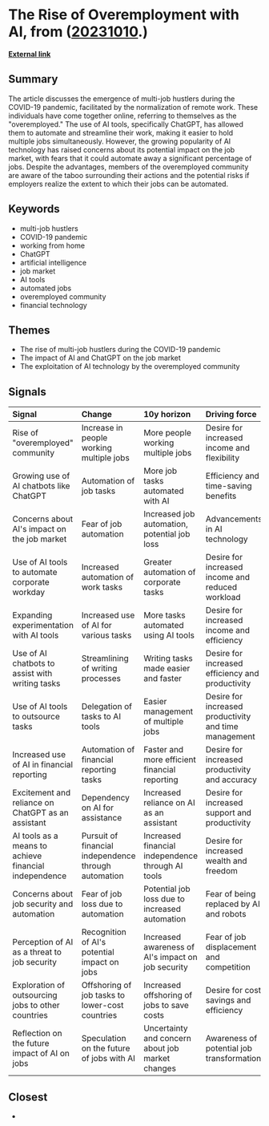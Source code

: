 # __The Rise of Overemployment with AI__, from ([20231010](https://kghosh.substack.com/p/20231010).)

__[External link](https://www.vice.com/en/article/v7begx/overemployed-hustlers-exploit-chatgpt-to-take-on-even-more-full-time-jobs)__



## Summary

The article discusses the emergence of multi-job hustlers during the COVID-19 pandemic, facilitated by the normalization of remote work. These individuals have come together online, referring to themselves as the "overemployed." The use of AI tools, specifically ChatGPT, has allowed them to automate and streamline their work, making it easier to hold multiple jobs simultaneously. However, the growing popularity of AI technology has raised concerns about its potential impact on the job market, with fears that it could automate away a significant percentage of jobs. Despite the advantages, members of the overemployed community are aware of the taboo surrounding their actions and the potential risks if employers realize the extent to which their jobs can be automated.

## Keywords

* multi-job hustlers
* COVID-19 pandemic
* working from home
* ChatGPT
* artificial intelligence
* job market
* AI tools
* automated jobs
* overemployed community
* financial technology

## Themes

* The rise of multi-job hustlers during the COVID-19 pandemic
* The impact of AI and ChatGPT on the job market
* The exploitation of AI technology by the overemployed community

## Signals

| Signal                                                | Change                                               | 10y horizon                                        | Driving force                                         |
|:------------------------------------------------------|:-----------------------------------------------------|:---------------------------------------------------|:------------------------------------------------------|
| Rise of "overemployed" community                      | Increase in people working multiple jobs             | More people working multiple jobs                  | Desire for increased income and flexibility           |
| Growing use of AI chatbots like ChatGPT               | Automation of job tasks                              | More job tasks automated with AI                   | Efficiency and time-saving benefits                   |
| Concerns about AI's impact on the job market          | Fear of job automation                               | Increased job automation, potential job loss       | Advancements in AI technology                         |
| Use of AI tools to automate corporate workday         | Increased automation of work tasks                   | Greater automation of corporate tasks              | Desire for increased income and reduced workload      |
| Expanding experimentation with AI tools               | Increased use of AI for various tasks                | More tasks automated using AI tools                | Desire for increased income and efficiency            |
| Use of AI chatbots to assist with writing tasks       | Streamlining of writing processes                    | Writing tasks made easier and faster               | Desire for increased efficiency and productivity      |
| Use of AI tools to outsource tasks                    | Delegation of tasks to AI tools                      | Easier management of multiple jobs                 | Desire for increased productivity and time management |
| Increased use of AI in financial reporting            | Automation of financial reporting tasks              | Faster and more efficient financial reporting      | Desire for increased productivity and accuracy        |
| Excitement and reliance on ChatGPT as an assistant    | Dependency on AI for assistance                      | Increased reliance on AI as an assistant           | Desire for increased support and productivity         |
| AI tools as a means to achieve financial independence | Pursuit of financial independence through automation | Increased financial independence through AI tools  | Desire for increased wealth and freedom               |
| Concerns about job security and automation            | Fear of job loss due to automation                   | Potential job loss due to increased automation     | Fear of being replaced by AI and robots               |
| Perception of AI as a threat to job security          | Recognition of AI's potential impact on jobs         | Increased awareness of AI's impact on job security | Fear of job displacement and competition              |
| Exploration of outsourcing jobs to other countries    | Offshoring of job tasks to lower-cost countries      | Increased offshoring of jobs to save costs         | Desire for cost savings and efficiency                |
| Reflection on the future impact of AI on jobs         | Speculation on the future of jobs with AI            | Uncertainty and concern about job market changes   | Awareness of potential job transformations            |

## Closest

* 